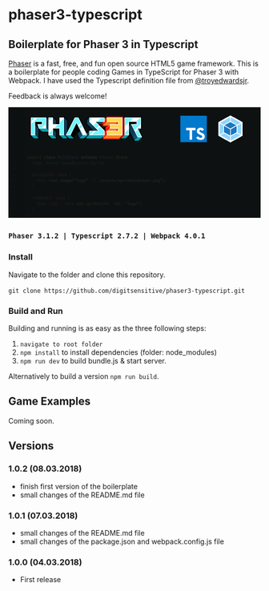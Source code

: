 # phaser3-typescript

## Boilerplate for Phaser 3 in Typescript

[Phaser](https://github.com/photonstorm/phaser) is a fast, free, and fun open source HTML5 game framework. This is a boilerplate for people coding Games in TypeScript for Phaser 3 with Webpack.
I have used the Typescript definition file from [@troyedwardsjr](https://github.com/troyedwardsjr/phaser3-typescript-webpack).

Feedback is always welcome!

![Phaser](/assets/github/phaser3-typescript.png)

### `Phaser 3.1.2 | Typescript 2.7.2 | Webpack 4.0.1`


### Install

Navigate to the folder and clone this repository.

`git clone https://github.com/digitsensitive/phaser3-typescript.git`

### Build and Run

Building and running is as easy as the three following steps:

1. `navigate to root folder`
2. `npm install` to install dependencies (folder: node_modules)
3. `npm run dev` to build bundle.js & start server.

Alternatively to build a version `npm run build`.

## Game Examples

Coming soon.

## Versions

### 1.0.2 (08.03.2018)
- finish first version of the boilerplate
- small changes of the README.md file

### 1.0.1 (07.03.2018)
- small changes of the README.md file
- small changes of the package.json and webpack.config.js file

### 1.0.0 (04.03.2018)
- First release
